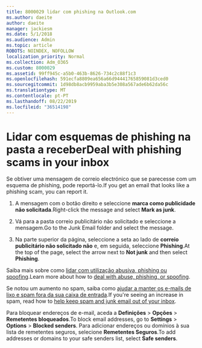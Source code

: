 ```yaml
---
title: 8000029 lidar com phishing na Outlook.com
ms.author: daeite
author: daeite
manager: jackiesm
ms.date: 5/1/2018
ms.audience: Admin
ms.topic: article
ROBOTS: NOINDEX, NOFOLLOW
localization_priority: Normal
ms.collection: Adm_O365
ms.custom: 8000029
ms.assetid: 99ff945c-a5b0-463b-8626-734c2c88f1c3
ms.openlocfilehash: 591ecfa8809ea656a66d94441765859081d3ced0
ms.sourcegitcommit: 1d98db8acb9959aba3b5e308a567ade6b62da56c
ms.translationtype: MT
ms.contentlocale: pt-PT
ms.lasthandoff: 08/22/2019
ms.locfileid: "36514198"
---
```

# <a name="deal-with-phishing-scams-in-your-inbox"></a><span data-ttu-id="2df63-102">Lidar com esquemas de phishing na pasta a receber</span><span class="sxs-lookup"><span data-stu-id="2df63-102">Deal with phishing scams in your inbox</span></span>

<span data-ttu-id="2df63-103">Se obtiver uma mensagem de correio electrónico que se parecesse com um esquema de phishing, pode reportá-lo.</span><span class="sxs-lookup"><span data-stu-id="2df63-103">If you get an email that looks like a phishing scam, you can report it.</span></span>
  
1. <span data-ttu-id="2df63-104">A mensagem com o botão direito e seleccione **marca como publicidade não solicitada**.</span><span class="sxs-lookup"><span data-stu-id="2df63-104">Right-click the message and select **Mark as junk**.</span></span> 
    
2. <span data-ttu-id="2df63-105">Vá para a pasta correio publicitário não solicitado e seleccione a mensagem.</span><span class="sxs-lookup"><span data-stu-id="2df63-105">Go to the Junk Email folder and select the message.</span></span>
    
3. <span data-ttu-id="2df63-106">Na parte superior da página, seleccione a seta ao lado de **correio publicitário não solicitado não** e, em seguida, seleccione **Phishing**.</span><span class="sxs-lookup"><span data-stu-id="2df63-106">At the top of the page, select the arrow next to **Not junk** and then select **Phishing**.</span></span> 
    
<span data-ttu-id="2df63-107">Saiba mais sobre como [lidar com utilização abusiva, phishing ou spoofing](https://go.microsoft.com/fwlink/p/?linkid=873139).</span><span class="sxs-lookup"><span data-stu-id="2df63-107">Learn more about how to [deal with abuse, phishing, or spoofing](https://go.microsoft.com/fwlink/p/?linkid=873139).</span></span>
  
<span data-ttu-id="2df63-108">Se notou um aumento no spam, saiba como [ajudar a manter os e-mails de lixo e spam fora da sua caixa de entrada](https://go.microsoft.com/fwlink/p/?linkid=873140).</span><span class="sxs-lookup"><span data-stu-id="2df63-108">If you're seeing an increase in spam, read how to [help keep spam and junk email out of your inbox](https://go.microsoft.com/fwlink/p/?linkid=873140).</span></span>
  
<span data-ttu-id="2df63-109">Para bloquear endereços de e-mail, aceda a **Definições** \> **Opções** \> **Remetentes bloqueados**.</span><span class="sxs-lookup"><span data-stu-id="2df63-109">To block email addresses, go to **Settings** \> **Options** \> **Blocked senders**.</span></span> <span data-ttu-id="2df63-110">Para adicionar endereços ou domínios à sua lista de remetentes seguros, selecione **Remetentes Seguros**.</span><span class="sxs-lookup"><span data-stu-id="2df63-110">To add addresses or domains to your safe senders list, select **Safe senders**.</span></span> 
  

